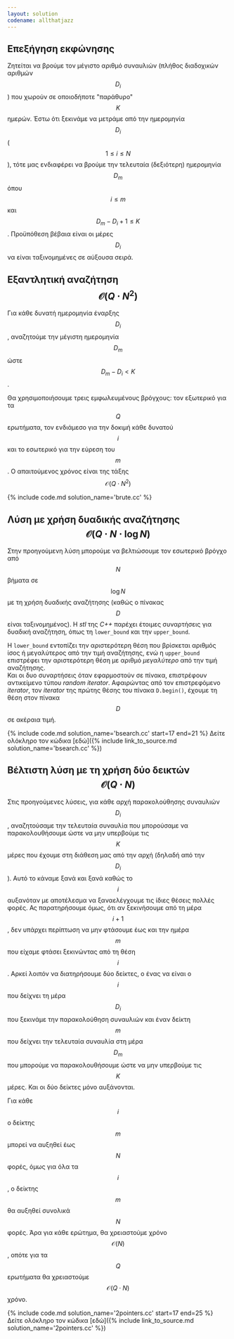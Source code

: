 ```yaml
---
layout: solution
codename: allthatjazz
---
```


## Επεξήγηση εκφώνησης

Ζητείται να βρούμε τον μέγιστο αριθμό συναυλιών (πλήθος διαδοχικών αριθμών $$D_i$$) που χωρούν σε οποιοδήποτε "παράθυρο" $$K$$ ημερών. Έστω ότι ξεκινάμε να μετράμε από την ημερομηνία $$D_i$$ ($$1\le i \le N$$), τότε μας ενδιαφέρει 
να βρούμε την τελευταία (δεξιότερη) ημερομηνία $$D_m$$ όπου $$i\le m$$ και $$D_m - D_i + 1 \le K$$.
Προϋπόθεση βέβαια είναι οι μέρες $$D_i$$ να είναι ταξινομημένες σε αύξουσα σειρά.

## Εξαντλητική αναζήτηση $$\mathcal{O}(Q \cdot N^2)$$

Για κάθε δυνατή ημερομηνία έναρξης $$D_i$$, αναζητούμε την μέγιστη ημερομηνία $$D_m$$ ώστε $$D_m-D_i \lt K$$.

Θα χρησιμοποιήσουμε τρεις εμφωλευμένους βρόγχους: τον εξωτερικό για τα $$Q$$ ερωτήματα, τον ενδιάμεσο για την δοκιμή κάθε 
δυνατού $$i$$ και το εσωτερικό για την εύρεση του $$m$$. Ο απαιτούμενος χρόνος είναι της τάξης $$\mathcal{O}(Q \cdot N^2)$$

{% include code.md solution_name='brute.cc' %}

## Λύση με χρήση δυαδικής αναζήτησης $$\mathcal{O}(Q \cdot N \cdot \log{N})$$

Στην πρoηγούμενη λύση μπορούμε να βελτιώσουμε τον εσωτερικό βρόγχο από $$N$$ βήματα σε $$\log{N}$$ με τη χρήση δυαδικής αναζήτησης (καθώς ο πίνακας $$D$$ είναι ταξινομημένος). Η *stl* της *C++* παρέχει έτοιμες συναρτήσεις για δυαδική 
αναζήτηση, όπως τη ```lower_bound``` και την ```upper_bound```.

H ```lower_bound```	εντοπίζει την αριστερότερη θέση που βρίσκεται αριθμός ίσος ή μεγαλύτερος από την τιμή αναζήτησης, ενώ η ```upper_bound``` επιστρέφει την αριστερότερη θέση με αριθμό *μεγαλύτερο* από την τιμή αναζήτησης.   
Και οι δυο συναρτήσεις όταν εφαρμοστούν σε πίνακα, επιστρέφουν αντικείμενο τύπου *random iterator*. Αφαιρώντας από τον επιστρεφόμενο *iterator*, τον *iterator* της πρώτης θέσης του πίνακα ```D.begin()```, έχουμε τη θέση στον πίνακα $$D$$ σε ακέραια τιμή.

{% include code.md solution_name='bsearch.cc' start=17 end=21 %}
Δείτε ολόκληρο τον κώδικα [εδώ]({% include link_to_source.md solution_name='bsearch.cc' %})

## Βέλτιστη λύση με τη χρήση δύο δεικτών $$\mathcal{O}(Q \cdot N)$$

Στις προηγούμενες λύσεις, για κάθε αρχή παρακολούθησης συναυλιών $$D_i$$, αναζητούσαμε την τελευταία 
συναυλία που μπορούσαμε να παρακολουθήσουμε ώστε να μην υπερβούμε τις $$K$$ μέρες που έχουμε στη διάθεση μας από την αρχή (δηλαδή από την $$D_i$$). Αυτό το κάναμε ξανά και ξανά καθώς το $$i$$ αυξανόταν με αποτέλεσμα να ξαναελέγχουμε τις 
ίδιες θέσεις πολλές φορές.
Ας παρατηρήσουμε όμως, ότι αν ξεκινήσουμε από τη μέρα $$i+1$$, δεν υπάρχει περίπτωση να μην φτάσουμε έως και την ημέρα 
$$m$$ που είχαμε φτάσει ξεκινώντας από τη θέση $$i$$. Αρκεί λοιπόν να διατηρήσουμε δύο δείκτες, ο ένας να είναι ο 
$$i$$ που δείχνει τη μέρα $$D_i$$ που ξεκινάμε την παρακολούθηση συναυλιών και έναν δείκτη $$m$$ που δείχνει την 
τελευταία συναυλία στη μέρα $$D_m$$ που μπορούμε να παρακολουθήσουμε ώστε να μην υπερβούμε τις $$K$$ μέρες. Και οι δύο 
δείκτες μόνο αυξάνονται.

Για κάθε $$i$$ ο δείκτης $$m$$ μπορεί να αυξηθεί έως $$N$$ φορές, όμως για όλα τα $$i$$, ο δείκτης $$m$$ θα αυξηθεί συνολικά $$N$$ φορές. 
Άρα για κάθε ερώτημα, θα χρειαστούμε χρόνο $$\mathcal{O}(N)$$, οπότε για τα $$Q$$ ερωτήματα θα 
χρειαστούμε $$\mathcal{O}(Q \cdot N)$$ χρόνο.

{% include code.md solution_name='2pointers.cc' start=17 end=25 %}
Δείτε ολόκληρο τον κώδικα [εδώ]({% include link_to_source.md solution_name='2pointers.cc' %})
